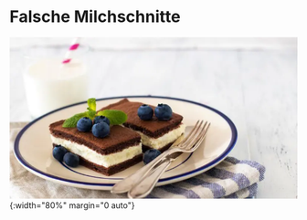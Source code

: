 # Falsche Milchschnitte

![Milchschnitte Bild](../assets/img/Milchschnitte_01.webp){:width="80%" margin="0 auto"}